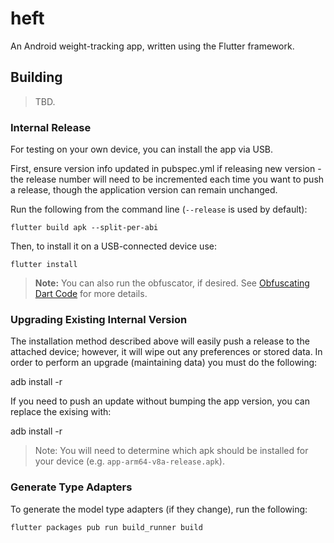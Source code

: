 # heft

An Android weight-tracking app, written using the Flutter framework.

## Building

> TBD.

### Internal Release

For testing on your own device, you can install the app via USB.

First, ensure version info updated in pubspec.yml if releasing new version - the release number will need to be incremented
each time you want to push a release, though the application version can remain unchanged.

Run the following from the command line (`--release` is used by default):

    flutter build apk --split-per-abi

Then, to install it on a USB-connected device use:

    flutter install 

> **Note:** You can also run the obfuscator, if desired. See [Obfuscating Dart Code](https://flutter.dev/docs/deployment/obfuscate)
> for more details.

### Upgrading Existing Internal Version

The installation method described above will easily push a release to the attached device; however, it will wipe out any
preferences or stored data. In order to perform an upgrade (maintaining data) you must do the following:

  adb install -r <the apk for your device>

If you need to push an update without bumping the app version, you can replace the exising with: 

  adb install -r <the apk for your device>

> Note: You will need to determine which apk should be installed for your device (e.g. `app-arm64-v8a-release.apk`).

### Generate Type Adapters

To generate the model type adapters (if they change), run the following:

    flutter packages pub run build_runner build

